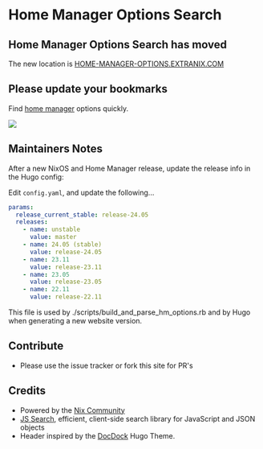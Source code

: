# Home Manager Options Search

## Home Manager Options Search has moved

The new location is <a href="https://home-manager-options.extranix.com/">HOME-MANAGER-OPTIONS.EXTRANIX.COM</a>

## Please update your bookmarks

Find [home manager](https://github.com/nix-community/home-manager) options quickly.

![](static/images/homemanageroptionsearch.gif)


## Maintainers Notes

After a new NixOS and Home Manager release, update the release info in the Hugo
config:

Edit `config.yaml`, and update the following...

```yaml
params:
  release_current_stable: release-24.05
  releases:
    - name: unstable
      value: master
    - name: 24.05 (stable)
      value: release-24.05
    - name: 23.11
      value: release-23.11
    - name: 23.05
      value: release-23.05
    - name: 22.11
      value: release-22.11
```

This file is used by ./scripts/build_and_parse_hm_options.rb and by Hugo when
generating a new website version.


## Contribute

- Please use the issue tracker or fork this site for PR's

## Credits

- Powered by the [Nix Community](https://nix-community.org/)
- [JS Search](https://github.com/bvaughn/js-search), efficient, client-side search library for JavaScript and JSON objects
- Header inspired by the [DocDock](https://docdock.vjeantet.fr/) Hugo Theme.
